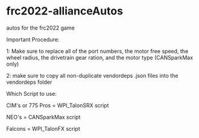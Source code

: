 # frc2022-allianceAutos
autos for the frc2022 game

Important Procedure:

1: Make sure to replace all of the port numbers, the motor free speed, the wheel radius, the drivetrain gear ration, and the motor type (CANSparkMax only)

2: make sure to copy all non-duplicate vendordeps .json files into the vendordeps folder 

Which Script to use:

CIM's or 775 Pros = WPI_TalonSRX script

NEO's = CANSparkMax script

Falcons = WPI_TalonFX script
